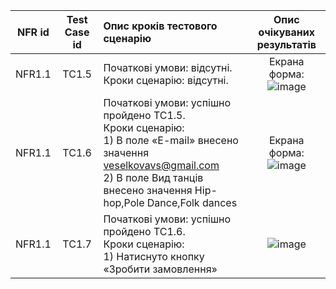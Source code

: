 |NFR id|Test Case id|Опис кроків тестового сценарію|Опис очікуваних результатів|
|:-:|:-:|:-|:-:|
|NFR1.1|TC1.5|Початкові умови: відсутні. <br> Кроки сценарію: відсутні.|Екрана форма: <br> ![image](https://user-images.githubusercontent.com/79450461/198363225-532b798a-7bd7-4d63-9313-eac58854a284.png)
|NFR1.1|TC1.6|Початкові умови: успішно пройдено TC1.5. <br> Кроки сценарію: <br> 1) В поле «E-mail» внесено значення veselkovavs@gmail.com <br> 2) В поле Вид танців  внесено значення Hip-hop,Pole Dance,Folk dances|Екрана форма: <br> ![image](https://user-images.githubusercontent.com/79450461/198364947-e9ee5548-8bdf-491b-a550-c29c82d9e396.png)
|NFR1.1|TC1.7|Початкові умови: успішно пройдено TC1.6. <br> Кроки сценарію: <br> 1) Натиснуто кнопку «Зробити замовлення»|![image](https://user-images.githubusercontent.com/79450461/198365066-f5c572a9-8006-4e20-8f15-e0875426fdfe.png)
